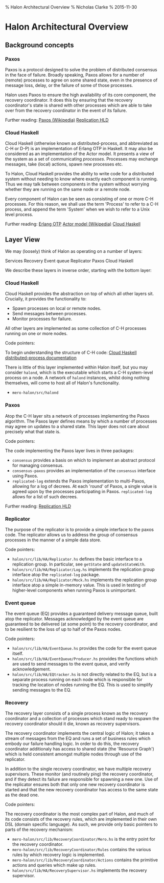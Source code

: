 % Halon Architectural Overview
% Nicholas Clarke
% 2015-11-30

# Halon Architectural Overview

## Background concepts

### Paxos

Paxos is a protocol designed to solve the problem of distributed consensus
in the face of failure. Broadly speaking, Paxos allows for a number of
(remote) processes to agree on some shared state, even in the presence of
message loss, delay, or the failure of some of those processes.

Halon uses Paxos to ensure the high availability of its core component, the
recovery coordinator. It does this by ensuring that the recovery coordinator's
state is shared with other processes which are able to take over from the
recovery coordinator in the event of its failure.

Further reading:
[Paxos (Wikipedia)](https://en.wikipedia.org/wiki/Paxos_(computer_science))
[Replication HLD](../replication/hld.rst)

### Cloud Haskell

Cloud Haskell (otherwise known as distributed-process, and abbreviated as C-H
or D-P) is an implementation of Erlang OTP in Haskell. It may also be considered
as an implementation of the Actor model. It presents a view of the system as a
set of communicating _processes_. Processes may exchange messages, take (local)
actions, spawn new processes etc.

To Halon, Cloud Haskell provides the ability to write code for a distributed
system without needing to know where exactly each component is running. Thus
we may talk between components in the system without worrying whether they are
running on the same node or a remote node.

Every component of Halon can be seen as consisting of one or more C-H processes.
For this reason, we shall use the term 'Process' to refer to a C-H process,
and append the term 'System' when we wish to refer to a Unix level process.

Further reading:
[Erlang OTP](http://learnyousomeerlang.com/what-is-otp)
[Actor model (Wikipedia)](https://en.wikipedia.org/wiki/Actor_model)
[Cloud Haskell](http://haskell-distributed.github.io/)

## Layer View

We may (loosely) think of Halon as operating on a number of layers:

Services
Recovery
Event queue
Replicator
Paxos
Cloud Haskell

We describe these layers in inverse order, starting with the bottom layer:

### Cloud Haskell

Cloud Haskell provides the abstraction on top of which all other layers sit.
Crucially, it provides the functionality to:

- Spawn processes on local or remote nodes.
- Send messages between processes.
- Monitor processes for failure.

All other layers are implemented as some collection of C-H processes running
on one or more nodes.

Code pointers:

To begin understanding the structure of C-H code:
[Cloud Haskell](http://haskell-distributed.github.io/)
[distributed-process documentation](http://hackage.haskell.org/package/distributed-process-0.5.5.1)

There is little of this layer implemented within Halon itself, but you may
consider `halond`, which is the executable which starts a C-H system-level
process on a node. A network of `halond` instances, whilst doing nothing
themselves, will come to host all of Halon's functionality.

 - `mero-halon/src/halond`

### Paxos

Atop the C-H layer sits a network of processes implementing the Paxos algorithm.
The Paxos layer defines means by which a number of processes may agree on
updates to a shared state. This layer does not care about precisely what that
state is.

Code pointers:

The code implementing the Paxos layer lives in three packages:
- `consensus` provides a basis on which to implement an abstract protocol for
  managing consensus.
- `consensus-paxos` provides an implementation of the `consensus` interface
  using Paxos.
- `replicated-log` extends the Paxos implementation to multi-Paxos, allowing
  for a log of decrees. At each 'round' of Paxos, a single value is agreed upon
  by the processes participating in Paxos. `replicated-log` allows for a list
  of such decrees.

Further reading:
[Replication HLD](../replication/hld.rst)

### Replicator

The purpose of the replicator is to provide a simple interface to the paxos
code. The replicator allows us to address the group of consensus processes in
the manner of a simple data store.

Code pointers:

- `halon/src/lib/HA/Replicator.hs` defines the basic interface to a replication
  group. In particular, see `getState` and `updateStateWith`.
- `halon/src/lib/HA/Replicator/Log.hs` implements the replication group interface
  atop the `replicated-log` package.
- `halon/src/lib/HA/Replicator/Mock.hs` implements the replication group interface
  atop a simple in-memory value. This is used in testing of higher-level
  components when running Paxos is unimportant.

### Event queue

The event queue (EQ) provides a guaranteed delivery message queue, built atop
the replicator. Messages acknowledged by the event queue are guaranteed to be
delivered (at some point) to the recovery coordinator, and to be resilient to
the loss of up to half of the Paxos nodes.

Code pointers:

- `halon/src/lib/HA/EventQueue.hs` provides the code for the event queue itself.
- `halon/src/lib/HA/EventQueue/Producer.hs` provides the functions which are
  used to send messages to the event queue, and verify acknowledgement.
- `halon/src/lib/HA/EQtracker.hs` is not directly related to the EQ, but is a
  separate process running on each node which is responsible for tracking the
  location of nodes running the EQ. This is used to simplify sending messages to
  the EQ.

### Recovery

The recovery layer consists of a single process known as the recovery
coordinator and a collection of processes which stand ready to respawn the
recovery coordinator should it die, known as recovery supervisors.

The recovery coordinator implements the central logic of Halon; it takes a
stream of messages from the EQ and runs a set of business rules which embody
our failure handling logic. In order to do this, the recovery coordinator
additionaly has access to shared state (the 'Resource Graph') which is held
consistent amongst multiple nodes through use of the replicator.

In addition to the single recovery coordinator, we have multiple recovery
supervisors. These monitor (and routinely ping) the recovery coordinator, and
if they detect its failure are responsible for spawning a new one. Use of the
replicator ensures both that only one new recovery coordinator is started and
that the new recovery coordinator has access to the same state as the dead one.

Code pointers:

The recovery coordinator is the most complex part of Halon, and much of its
code consists of the recovery rules, which are implemented in their own DSL
(domain specific language). As such, we provide only basic pointers to parts
of the recovery mechanism:

- `mero-halon/src/lib/RecoveryCoordinator/Mero.hs` is the entry point for the
  recovery coordinator.
- `mero-halon/src/lib/RecoveryCoordinator/Rules` contains the various rules
  by which recovery logic is implemented.
- `mero-halon/src/lib/RecoveryCoordinator/Actions` contains the primitive
  actions and queries which make up rules.
- `halon/src/lib/HA/RecoverySupervisor.hs` implements the recovery supervisor.


